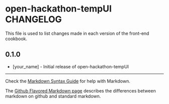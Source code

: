open-hackathon-tempUI CHANGELOG
===================

This file is used to list changes made in each version of the front-end cookbook.

0.1.0
-----
- [your_name] - Initial release of open-hackathon-tempUI

- - -
Check the [Markdown Syntax Guide](http://daringfireball.net/projects/markdown/syntax) for help with Markdown.

The [Github Flavored Markdown page](http://github.github.com/github-flavored-markdown/) describes the differences between markdown on github and standard markdown.
